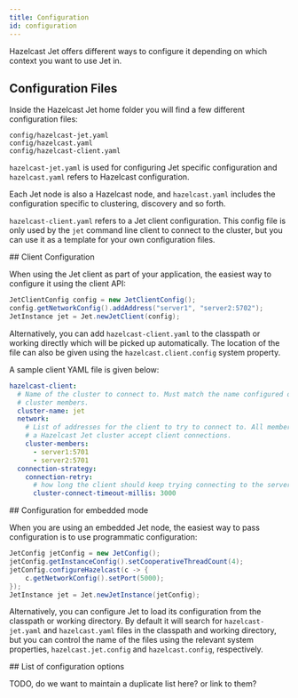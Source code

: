 ```yaml
---
title: Configuration
id: configuration
---
```


Hazelcast Jet offers different ways to configure it depending on which
context you want to use Jet in.

## Configuration Files

Inside the Hazelcast Jet home folder you will find a few different
configuration files:

```text
config/hazelcast-jet.yaml
config/hazelcast.yaml
config/hazelcast-client.yaml
```

`hazelcast-jet.yaml` is used for configuring Jet specific configuration
and `hazelcast.yaml` refers to Hazelcast configuration.

Each Jet node is also a Hazelcast node, and `hazelcast.yaml` includes 
the configuration specific to clustering, discovery and so forth.

`hazelcast-client.yaml` refers to a Jet client configuration. This config
file is only used by the `jet` command line client to connect to the cluster,
but you can use it as a template for your own configuration files.

## Client Configuration

When using the Jet client as part of your application, the easiest way to
configure it using the client API:

```java
JetClientConfig config = new JetClientConfig();
config.getNetworkConfig().addAddress("server1", "server2:5702");
JetInstance jet = Jet.newJetClient(config);
```

Alternatively, you can add `hazelcast-client.yaml` to the classpath or
working directly which will be picked up automatically. The location of
the file can also be given using the `hazelcast.client.config` system
property.

A sample client YAML file is given below:

```yaml
hazelcast-client:
  # Name of the cluster to connect to. Must match the name configured on the
  # cluster members.
  cluster-name: jet
  network:
    # List of addresses for the client to try to connect to. All members of
    # a Hazelcast Jet cluster accept client connections.
    cluster-members:
      - server1:5701
      - server2:5701
  connection-strategy:
    connection-retry:
      # how long the client should keep trying connecting to the server
      cluster-connect-timeout-millis: 3000
```

## Configuration for embedded mode

When you are using an embedded Jet node, the easiest way to pass configuration
is to use programmatic configuration:

```java
JetConfig jetConfig = new JetConfig();
jetConfig.getInstanceConfig().setCooperativeThreadCount(4);
jetConfig.configureHazelcast(c -> {
    c.getNetworkConfig().setPort(5000);
});
JetInstance jet = Jet.newJetInstance(jetConfig);
```

Alternatively, you can configure Jet to load its configuration from the
classpath or working directory. By default it will search for
`hazelcast-jet.yaml` and `hazelcast.yaml` files in the classpath and
working directory, but you can control the name of the files using the
relevant system properties, `hazelcast.jet.config` and
`hazelcast.config`, respectively.

## List of configuration options

TODO, do we want to maintain a duplicate list here? or link to them?
